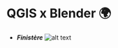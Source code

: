 # QGIS x Blender :earth_africa:

- ***Finistère***
![alt text](https://chloepochon.github.io/3D/topographie/jpg/bretagne.png)
